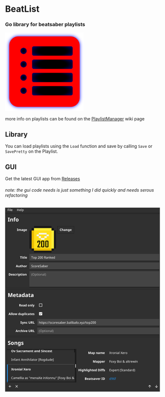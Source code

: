 # BeatList
### Go library for beatsaber playlists
<img alt="image" height="256" src="./Icon.png" width="256"/>

more info on playlists can be found on the [PlaylistManager](https://github.com/rithik-b/PlaylistManager/wiki) wiki page

## Library
You can load playlists using the `Load` function and save by calling `Save` or `SavePretty` on the Playlist.

## GUI
Get the latest GUI app from [Releases](/releases/latest)

###### note: the gui code needs is just something I did quickly and needs serous refactoring

[comment]: <> (##Examples)

![Example with list](./assets/top200rankedExample.png)